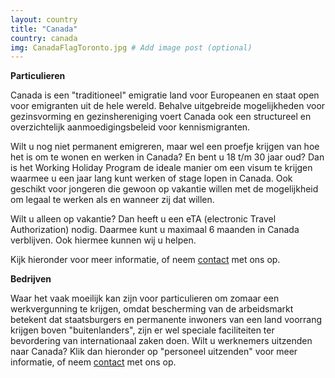 ```yaml
---
layout: country
title: "Canada"
country: canada
img: CanadaFlagToronto.jpg # Add image post (optional)
---
```


<p><strong>Particulieren</strong><br/>

Canada is een "traditioneel" emigratie land voor Europeanen en staat open voor emigranten uit de hele wereld. Behalve uitgebreide mogelijkheden voor gezinsvorming en gezinshereniging voert Canada ook een structureel en overzichtelijk aanmoedigingsbeleid voor kennismigranten.<br/>
</p>

<p>Wilt u nog niet permanent emigreren, maar wel een proefje krijgen van hoe het is om te wonen en werken in Canada? En bent u 18 t/m 30 jaar oud? Dan is het Working Holiday Program de ideale manier om een visum te krijgen waarmee u een jaar lang kunt werken of stage lopen in Canada. Ook geschikt voor jongeren die gewoon op vakantie willen met de mogelijkheid om legaal te werken als en wanneer zij dat willen.<br/>
</p>

<p>Wilt u alleen op vakantie? Dan heeft u een eTA (electronic Travel Authorization) nodig. Daarmee kunt u maximaal 6 maanden in Canada verblijven. Ook hiermee kunnen wij u helpen.
</p>

<p>Kijk hieronder voor meer informatie, of neem <a href="{{ site.baseurl }}/contact">contact</a> met ons op.<p/>

<p><strong>Bedrijven</strong><br/>

Waar het vaak moeilijk kan zijn voor particulieren om zomaar een werkvergunning te krijgen, omdat bescherming van de arbeidsmarkt betekent dat staatsburgers en permanente inwoners van een land voorrang krijgen boven "buitenlanders", zijn er wel speciale faciliteiten ter bevordering van internationaal zaken doen. Wilt u werknemers uitzenden naar Canada? Klik dan hieronder op "personeel uitzenden" voor meer informatie, of neem <a href="{{ site.baseurl }}/contact">contact</a> met ons op.</p>
